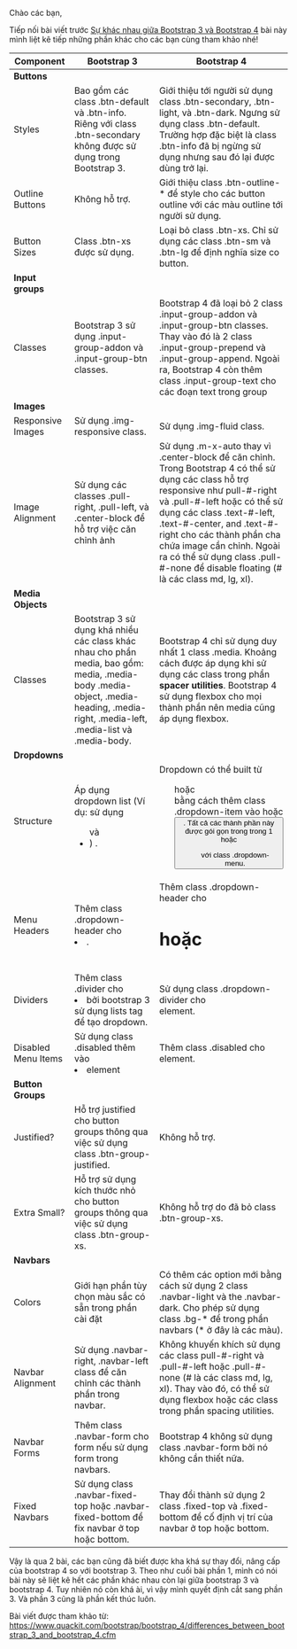 Chào các bạn,

Tiếp nối bài viết trước [Sự khác nhau giữa Bootstrap 3 và Bootstrap 4](https://viblo.asia/p/bai-29-su-khac-nhau-giua-bootstrap-3-va-bootstrap-4-phan-1-RnB5pB4JZPG) bài này mình liệt kê tiếp những phần khác cho các bạn cùng tham khảo nhé!


| **Component**	 | **Bootstrap 3** | **Bootstrap 4** |
| -------- | -------- | -------- |
| **Buttons**     |      |      |
|  Styles  |Bao gồm các class .btn-default và .btn-info. Riêng với class .btn-secondary không được sử dụng trong Bootstrap 3.| Giới thiệu tới người sử dụng class .btn-secondary, .btn-light, và .btn-dark. Ngưng sử dụng class .btn-default. Trường hợp đặc biệt là class .btn-info đã bị ngừng sử dụng nhưng sau đó lại được dùng trở lại.   |
|  Outline Buttons  |   Không hỗ trợ.   |   Giới thiệu class .btn-outline-* để style cho các button outline với các màu outline tới người sử dụng.    |
|  Button Sizes  |   Class .btn-xs được sử dụng.   |   Loại bỏ class .btn-xs. Chỉ sử dụng các class .btn-sm và .btn-lg để định nghĩa size co button.  |
|  **Input groups**  | 
|  Classes  |   Bootstrap 3 sử dụng .input-group-addon và .input-group-btn classes.   |   Bootstrap 4 đã loại bỏ 2 class .input-group-addon và .input-group-btn classes. Thay vào đó là 2 class .input-group-prepend và .input-group-append.  Ngoài ra, Bootstrap 4 còn thêm class .input-group-text cho các đoạn text trong group|
|   **Images** |
|  Responsive Images  |   Sử dụng .img-responsive class.   |   Sử dụng .img-fluid class.   |
|  Image Alignment  |   Sử dụng các classes .pull-right, .pull-left, và .center-block  để hỗ trợ việc căn chỉnh ảnh |  Sử dụng .m-x-auto thay vì .center-block  để căn chỉnh. Trong Bootstrap 4 có thể sử dụng các class hỗ trợ responsive như pull-#-right và .pull-#-left hoặc có thể sử dụng các class .text-#-left, .text-#-center, and .text-#-right cho các thành phần cha chứa image cần chỉnh. Ngoài ra có thể sử dụng class .pull-#-none để disable floating (# là các class md, lg, xl). |
|  **Media Objects**  |
|  Classes  |   Bootstrap 3 sử dụng khá nhiều các class khác nhau cho phần media, bao gồm: media, .media-body .media-object, .media-heading, .media-right, .media-left, .media-list và .media-body.   |   Bootstrap 4 chỉ sử dụng duy nhất 1 class .media. Khoảng cách được áp dụng khi sử dụng các class trong phần **spacer utilities**.  Bootstrap 4 sử dụng flexbox cho mọi thành phần nên media cũng  áp dụng flexbox.|
|  **Dropdowns**  |  
| Structure   |  Áp dụng dropdown list (Ví dụ: sử dụng <ul> và <li>) .   |  Dropdown có thể built từ <ul> hoặc <div> bằng cách thêm class .dropdown-item vào <a> hoặc <button>. Tất cả các thành phần này được gói gọn trong trong 1 <div> hoặc <ul> với class .dropdown-menu.   |
|  Menu Headers  |   Thêm class .dropdown-header cho <li> .  |   Thêm class .dropdown-header  cho <h1> hoặc <h2> |
|  Dividers  |Thêm class .divider cho <li> bởi bootstrap 3 sử dụng lists tag để tạo dropdown.     |  Sử dụng class .dropdown-divider cho <div> element.    |
|  Disabled Menu Items  |Sử dụng class .disabled thêm vào <li> element|  Thêm class .disabled cho <a> element.    |
| **Button Groups**   | 
|  Justified?  |   Hỗ trợ justified cho button groups thông qua việc sử dụng class .btn-group-justified.  |   Không hỗ trợ.   |
|  Extra Small?  |   Hỗ trợ sử dụng kích thước nhỏ cho button groups thông qua việc sử dụng class .btn-group-xs.   |  Không hỗ trợ do đã bỏ class .btn-group-xs.    |
| **Navbars** |
| Colors |   Giới hạn phần tùy chọn màu sắc có sẵn trong phần cài đặt   |  Có thêm các option mới  bằng cách sử dụng 2 class .navbar-light và the .navbar-dark. Cho phép sử dụng class .bg-* để trong phần navbars (* ở đây là các màu).  |
| Navbar Alignment |   Sử dụng .navbar-right, .navbar-left class để căn chỉnh các thành phần trong navbar.  |   Không khuyến khích sử dụng các class   pull-#-right và .pull-#-left hoặc .pull-#-none  (# là các class md, lg, xl). Thay vào đó, có thể sử dụng flexbox hoặc các class trong phần spacing utilities.|
| Navbar Forms |   Thêm class .navbar-form cho form nếu sử dụng form trong navbars.   |   Bootstrap 4 không sử dụng class .navbar-form bởi nó không cần thiết nữa.   |
|  Fixed Navbars|   Sử dụng class .navbar-fixed-top hoặc .navbar-fixed-bottom để fix navbar ở top hoặc bottom. |Thay đổi thành sử dụng 2 class .fixed-top và .fixed-bottom để cố định vị trí của navbar ở top hoặc bottom.|

    
Vậy là qua 2 bài, các bạn cũng đã biết được kha khá sự thay đổi, nâng cấp của bootstrap 4 so với bootstrap 3.
Theo như cuối bài phần 1, mình có nói bài này sẽ liệt kê hết các phần khác nhau còn lại giữa bootstrap 3 và bootstrap 4. Tuy nhiên nó còn khá ài, vì vậy mình quyết định cắt sang phần 3. Và phần 3 cũng là phần kết thúc luôn.

Bài viết được tham khảo từ: https://www.quackit.com/bootstrap/bootstrap_4/differences_between_bootstrap_3_and_bootstrap_4.cfm
